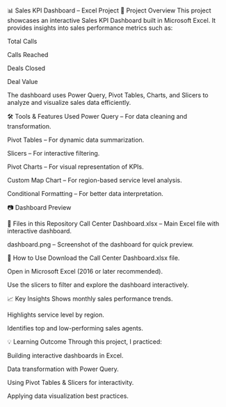 📊 Sales KPI Dashboard – Excel Project
📌 Project Overview
This project showcases an interactive Sales KPI Dashboard built in Microsoft Excel.
It provides insights into sales performance metrics such as:

Total Calls

Calls Reached

Deals Closed

Deal Value

The dashboard uses Power Query, Pivot Tables, Charts, and Slicers to analyze and visualize sales data efficiently.

🛠 Tools & Features Used
Power Query – For data cleaning and transformation.

Pivot Tables – For dynamic data summarization.

Slicers – For interactive filtering.

Pivot Charts – For visual representation of KPIs.

Custom Map Chart – For region-based service level analysis.

Conditional Formatting – For better data interpretation.

📷 Dashboard Preview

📂 Files in this Repository
Call Center Dashboard.xlsx – Main Excel file with interactive dashboard.

dashboard.png – Screenshot of the dashboard for quick preview.

🚀 How to Use
Download the Call Center Dashboard.xlsx file.

Open in Microsoft Excel (2016 or later recommended).

Use the slicers to filter and explore the dashboard interactively.

📈 Key Insights
Shows monthly sales performance trends.

Highlights service level by region.

Identifies top and low-performing sales agents.

💡 Learning Outcome
Through this project, I practiced:

Building interactive dashboards in Excel.

Data transformation with Power Query.

Using Pivot Tables & Slicers for interactivity.

Applying data visualization best practices.